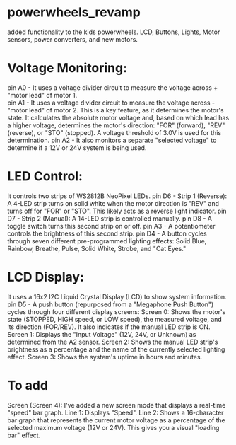# powerwheels_revamp
added functionality to the kids powerwheels.  LCD, Buttons, Lights, Motor sensors, power converters, and new motors.

# Voltage Monitoring:
pin A0 - It uses a voltage divider circuit to measure the voltage across + "motor lead" of motor 1.  
pin A1 - It uses a voltage divider circuit to measure the voltage across - "motor lead" of motor 2.
This is a key feature, as it determines the motor's state.  It calculates the absolute motor voltage and, based on which lead has a higher voltage, determines the motor's direction: "FOR" (forward), "REV" (reverse), or "STO" (stopped). A voltage threshold of 3.0V is used for this determination.
pin A2 - It also monitors a separate "selected voltage" to determine if a 12V or 24V system is being used.

# LED Control:
It controls two strips of WS2812B NeoPixel LEDs.
pin D6 - Strip 1 (Reverse): A 4-LED strip turns on solid white when the motor direction is "REV" and turns off for "FOR" or "STO". This likely acts as a reverse light indicator.
pin D7 - Strip 2 (Manual): A 14-LED strip is controlled manually.
pin D8 - A toggle switch turns this second strip on or off.
pin A3 - A potentiometer controls the brightness of this second strip.
pin D4 - A button cycles through seven different pre-programmed lighting effects: Solid Blue, Rainbow, Breathe, Pulse, Solid White, Strobe, and "Cat Eyes."

# LCD Display:
It uses a 16x2 I2C Liquid Crystal Display (LCD) to show system information.
pin D5 - A push button (repurposed from a "Megaphone Push Button") cycles through four different display screens:
Screen 0: Shows the motor's state (STOPPED, HIGH speed, or LOW speed), the measured voltage, and its direction (FOR/REV). It also indicates if the manual LED strip is ON.
Screen 1: Displays the "Input Voltage" (12V, 24V, or Unknown) as determined from the A2 sensor.
Screen 2: Shows the manual LED strip's brightness as a percentage and the name of the currently selected lighting effect.
Screen 3: Shows the system's uptime in hours and minutes.

# To add
Screen (Screen 4): I've added a new screen mode that displays a real-time "speed" bar graph.
Line 1: Displays "Speed".
Line 2: Shows a 16-character bar graph that represents the current motor voltage as a percentage of the selected maximum voltage (12V or 24V). This gives you a visual "loading bar" effect.
